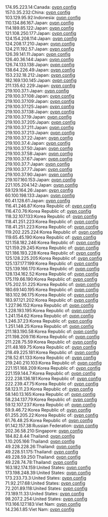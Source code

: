 174.95.223.14:Canada: [ovpn config](vpn/174_95_223_14.ovpn)  
157.0.35.232:China: [ovpn config](vpn/157_0_35_232.ovpn)  
103.129.95.92:Indonesia: [ovpn config](vpn/103_129_95_92.ovpn)  
110.134.86.167:Japan: [ovpn config](vpn/110_134_86_167.ovpn)  
114.189.85.122:Japan: [ovpn config](vpn/114_189_85_122.ovpn)  
121.108.250.177:Japan: [ovpn config](vpn/121_108_250_177.ovpn)  
124.154.208.114:Japan: [ovpn config](vpn/124_154_208_114.ovpn)  
124.208.17.210:Japan: [ovpn config](vpn/124_208_17_210.ovpn)  
124.211.192.57:Japan: [ovpn config](vpn/124_211_192_57.ovpn)  
126.39.141.11:Japan: [ovpn config](vpn/126_39_141_11.ovpn)  
126.40.36.144:Japan: [ovpn config](vpn/126_40_36_144.ovpn)  
126.74.133.138:Japan: [ovpn config](vpn/126_74_133_138.ovpn)  
138.64.226.49:Japan: [ovpn config](vpn/138_64_226_49.ovpn)  
153.232.18.212:Japan: [ovpn config](vpn/153_232_18_212.ovpn)  
182.169.130.145:Japan: [ovpn config](vpn/182_169_130_145.ovpn)  
211.135.62.229:Japan: [ovpn config](vpn/211_135_62_229.ovpn)  
219.100.37.1:Japan: [ovpn config](vpn/219_100_37_1.ovpn)  
219.100.37.108:Japan: [ovpn config](vpn/219_100_37_108.ovpn)  
219.100.37.109:Japan: [ovpn config](vpn/219_100_37_109.ovpn)  
219.100.37.125:Japan: [ovpn config](vpn/219_100_37_125.ovpn)  
219.100.37.138:Japan: [ovpn config](vpn/219_100_37_138.ovpn)  
219.100.37.19:Japan: [ovpn config](vpn/219_100_37_19.ovpn)  
219.100.37.205:Japan: [ovpn config](vpn/219_100_37_205.ovpn)  
219.100.37.211:Japan: [ovpn config](vpn/219_100_37_211.ovpn)  
219.100.37.213:Japan: [ovpn config](vpn/219_100_37_213.ovpn)  
219.100.37.22:Japan: [ovpn config](vpn/219_100_37_22.ovpn)  
219.100.37.4:Japan: [ovpn config](vpn/219_100_37_4.ovpn)  
219.100.37.50:Japan: [ovpn config](vpn/219_100_37_50.ovpn)  
219.100.37.58:Japan: [ovpn config](vpn/219_100_37_58.ovpn)  
219.100.37.67:Japan: [ovpn config](vpn/219_100_37_67.ovpn)  
219.100.37.7:Japan: [ovpn config](vpn/219_100_37_7.ovpn)  
219.100.37.77:Japan: [ovpn config](vpn/219_100_37_77.ovpn)  
219.100.37.90:Japan: [ovpn config](vpn/219_100_37_90.ovpn)  
219.107.160.153:Japan: [ovpn config](vpn/219_107_160_153.ovpn)  
221.105.204.142:Japan: [ovpn config](vpn/221_105_204_142.ovpn)  
59.129.164.26:Japan: [ovpn config](vpn/59_129_164_26.ovpn)  
60.100.198.133:Japan: [ovpn config](vpn/60_100_198_133.ovpn)  
60.41.128.61:Japan: [ovpn config](vpn/60_41_128_61.ovpn)  
116.41.246.87:Korea Republic of: [ovpn config](vpn/116_41_246_87.ovpn)  
116.47.0.76:Korea Republic of: [ovpn config](vpn/116_47_0_76.ovpn)  
118.32.107.133:Korea Republic of: [ovpn config](vpn/118_32_107_133.ovpn)  
118.41.251.223:Korea Republic of: [ovpn config](vpn/118_41_251_223.ovpn)  
118.41.251.223:Korea Republic of: [ovpn config](vpn/118_41_251_223.ovpn)  
119.202.225.224:Korea Republic of: [ovpn config](vpn/119_202_225_224.ovpn)  
119.65.45.190:Korea Republic of: [ovpn config](vpn/119_65_45_190.ovpn)  
121.158.182.246:Korea Republic of: [ovpn config](vpn/121_158_182_246.ovpn)  
121.159.29.245:Korea Republic of: [ovpn config](vpn/121_159_29_245.ovpn)  
121.186.193.228:Korea Republic of: [ovpn config](vpn/121_186_193_228.ovpn)  
125.128.225.205:Korea Republic of: [ovpn config](vpn/125_128_225_205.ovpn)  
125.137.177.199:Korea Republic of: [ovpn config](vpn/125_137_177_199.ovpn)  
125.139.166.170:Korea Republic of: [ovpn config](vpn/125_139_166_170.ovpn)  
128.134.162.52:Korea Republic of: [ovpn config](vpn/128_134_162_52.ovpn)  
175.119.66.190:Korea Republic of: [ovpn config](vpn/175_119_66_190.ovpn)  
175.202.51.225:Korea Republic of: [ovpn config](vpn/175_202_51_225.ovpn)  
180.69.140.195:Korea Republic of: [ovpn config](vpn/180_69_140_195.ovpn)  
183.102.96.175:Korea Republic of: [ovpn config](vpn/183_102_96_175.ovpn)  
183.97.121.202:Korea Republic of: [ovpn config](vpn/183_97_121_202.ovpn)  
1.227.96.152:Korea Republic of: [ovpn config](vpn/1_227_96_152.ovpn)  
1.228.193.195:Korea Republic of: [ovpn config](vpn/1_228_193_195.ovpn)  
1.241.154.62:Korea Republic of: [ovpn config](vpn/1_241_154_62.ovpn)  
1.246.37.23:Korea Republic of: [ovpn config](vpn/1_246_37_23.ovpn)  
1.251.148.25:Korea Republic of: [ovpn config](vpn/1_251_148_25.ovpn)  
211.183.190.58:Korea Republic of: [ovpn config](vpn/211_183_190_58.ovpn)  
211.198.209.116:Korea Republic of: [ovpn config](vpn/211_198_209_116.ovpn)  
211.228.75.59:Korea Republic of: [ovpn config](vpn/211_228_75_59.ovpn)  
211.48.169.75:Korea Republic of: [ovpn config](vpn/211_48_169_75.ovpn)  
218.49.225.181:Korea Republic of: [ovpn config](vpn/218_49_225_181.ovpn)  
218.52.61.133:Korea Republic of: [ovpn config](vpn/218_52_61_133.ovpn)  
219.240.210.103:Korea Republic of: [ovpn config](vpn/219_240_210_103.ovpn)  
221.151.168.209:Korea Republic of: [ovpn config](vpn/221_151_168_209.ovpn)  
221.159.144.7:Korea Republic of: [ovpn config](vpn/221_159_144_7.ovpn)  
222.238.136.181:Korea Republic of: [ovpn config](vpn/222_238_136_181.ovpn)  
222.239.47.75:Korea Republic of: [ovpn config](vpn/222_239_47_75.ovpn)  
58.123.11.23:Korea Republic of: [ovpn config](vpn/58_123_11_23.ovpn)  
58.140.13.165:Korea Republic of: [ovpn config](vpn/58_140_13_165.ovpn)  
58.234.137.79:Korea Republic of: [ovpn config](vpn/58_234_137_79.ovpn)  
59.12.107.237:Korea Republic of: [ovpn config](vpn/59_12_107_237.ovpn)  
59.9.46.72:Korea Republic of: [ovpn config](vpn/59_9_46_72.ovpn)  
61.255.205.22:Korea Republic of: [ovpn config](vpn/61_255_205_22.ovpn)  
61.76.48.25:Korea Republic of: [ovpn config](vpn/61_76_48_25.ovpn)  
91.142.157.38:Russian Federation: [ovpn config](vpn/91_142_157_38.ovpn)  
202.36.58.210:Singapore: [ovpn config](vpn/202_36_58_210.ovpn)  
184.82.8.44:Thailand: [ovpn config](vpn/184_82_8_44.ovpn)  
1.10.205.166:Thailand: [ovpn config](vpn/1_10_205_166.ovpn)  
49.228.228.26:Thailand: [ovpn config](vpn/49_228_228_26.ovpn)  
49.228.51.175:Thailand: [ovpn config](vpn/49_228_51_175.ovpn)  
49.228.59.250:Thailand: [ovpn config](vpn/49_228_59_250.ovpn)  
49.228.74.78:Thailand: [ovpn config](vpn/49_228_74_78.ovpn)  
163.182.174.159:United States: [ovpn config](vpn/163_182_174_159.ovpn)  
173.198.248.39:United States: [ovpn config](vpn/173_198_248_39.ovpn)  
173.233.73.3:United States: [ovpn config](vpn/173_233_73_3.ovpn)  
71.92.217.68:United States: [ovpn config](vpn/71_92_217_68.ovpn)  
72.201.89.118:United States: [ovpn config](vpn/72_201_89_118.ovpn)  
73.189.11.33:United States: [ovpn config](vpn/73_189_11_33.ovpn)  
98.207.2.254:United States: [ovpn config](vpn/98_207_2_254.ovpn)  
113.166.127.183:Viet Nam: [ovpn config](vpn/113_166_127_183.ovpn)  
14.236.1.85:Viet Nam: [ovpn config](vpn/14_236_1_85.ovpn)  
